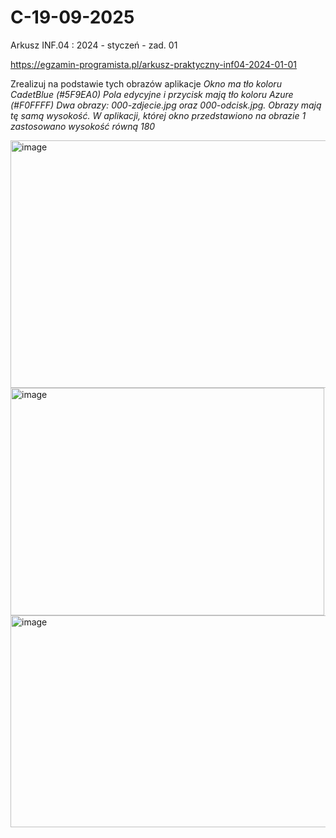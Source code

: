 # C-19-09-2025
Arkusz INF.04 : 2024 - styczeń - zad. 01 

https://egzamin-programista.pl/arkusz-praktyczny-inf04-2024-01-01

Zrealizuj na podstawie tych obrazów aplikacje 
*Okno ma tło koloru CadetBlue (#5F9EA0)*
*Pola edycyjne i przycisk mają tło koloru Azure (#F0FFFF)*
*Dwa obrazy: 000-zdjecie.jpg oraz 000-odcisk.jpg. Obrazy mają tę samą wysokość. W aplikacji, której okno przedstawiono na obrazie 1 zastosowano wysokość równą 180*

<img width="903" height="396" alt="image" src="https://github.com/user-attachments/assets/294bcb89-ed1a-4805-92e2-eb4271ac2867" />

<img width="502" height="364" alt="image" src="https://github.com/user-attachments/assets/ff21bbf5-44ca-46b3-94c8-351c80a1d2fd" />

<img width="801" height="339" alt="image" src="https://github.com/user-attachments/assets/6510cf2f-d28b-49e9-aead-0ed5057c5318" />


